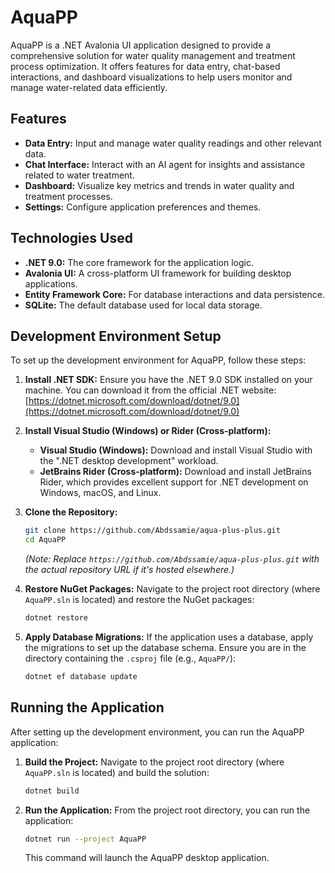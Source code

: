 # AquaPP

AquaPP is a .NET Avalonia UI application designed to provide a comprehensive solution for water quality management and treatment process optimization. It offers features for data entry, chat-based interactions, and dashboard visualizations to help users monitor and manage water-related data efficiently.

## Features

*   **Data Entry:** Input and manage water quality readings and other relevant data.
*   **Chat Interface:** Interact with an AI agent for insights and assistance related to water treatment.
*   **Dashboard:** Visualize key metrics and trends in water quality and treatment processes.
*   **Settings:** Configure application preferences and themes.

## Technologies Used

*   **.NET 9.0:** The core framework for the application logic.
*   **Avalonia UI:** A cross-platform UI framework for building desktop applications.
*   **Entity Framework Core:** For database interactions and data persistence.
*   **SQLite:** The default database used for local data storage.

## Development Environment Setup

To set up the development environment for AquaPP, follow these steps:

1.  **Install .NET SDK:**
    Ensure you have the .NET 9.0 SDK installed on your machine. You can download it from the official .NET website: [https://dotnet.microsoft.com/download/dotnet/9.0](https://dotnet.microsoft.com/download/dotnet/9.0)

2.  **Install Visual Studio (Windows) or Rider (Cross-platform):**
    *   **Visual Studio (Windows):** Download and install Visual Studio with the ".NET desktop development" workload.
    *   **JetBrains Rider (Cross-platform):** Download and install JetBrains Rider, which provides excellent support for .NET development on Windows, macOS, and Linux.

3.  **Clone the Repository:**
    ```bash
    git clone https://github.com/Abdssamie/aqua-plus-plus.git
    cd AquaPP
    ```
    *(Note: Replace `https://github.com/Abdssamie/aqua-plus-plus.git` with the actual repository URL if it's hosted elsewhere.)*

4.  **Restore NuGet Packages:**
    Navigate to the project root directory (where `AquaPP.sln` is located) and restore the NuGet packages:
    ```bash
    dotnet restore
    ```

5.  **Apply Database Migrations:**
    If the application uses a database, apply the migrations to set up the database schema. Ensure you are in the directory containing the `.csproj` file (e.g., `AquaPP/`):
    ```bash
    dotnet ef database update
    ```

## Running the Application

After setting up the development environment, you can run the AquaPP application:

1.  **Build the Project:**
    Navigate to the project root directory (where `AquaPP.sln` is located) and build the solution:
    ```bash
    dotnet build
    ```

2.  **Run the Application:**
    From the project root directory, you can run the application:
    ```bash
    dotnet run --project AquaPP
    ```
    This command will launch the AquaPP desktop application.
